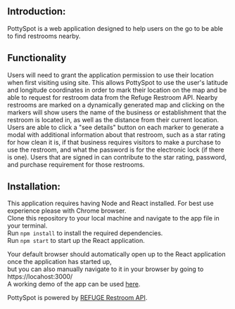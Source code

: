 ## Introduction:

PottySpot is a web application designed to help users on the go to be able to find restrooms nearby.

## Functionality

Users will need to grant the application permission to use their location when first visiting using site. This allows PottySpot to use the user's latitude and longitude coordinates in order to mark their location on the map and be able to request for restroom data from the Refuge Restroom API. Nearby restrooms are marked on a dynamically generated map and clicking on the markers will show users the name of the business or establishment that the restroom is located in, as well as the distance from their current location. Users are able to click a "see details" button on each marker to generate a modal with additional information about that restroom, such as a star rating for how clean it is, if that business requires visitors to make a purchase to use the restroom, and what the password is for the electronic lock (if there is one). Users that are signed in can contribute to the star rating, password, and purchase requirement for those restrooms.

## Installation:

This application requires having Node and React installed. For best use experience please with Chrome browser.\
Clone this repository to your local machine and navigate to the app file in your terminal.\
Run `npm install` to install the required dependencies.\
Run `npm start` to start up the React application.

Your default browser should automatically open up to the React application once the application has started up,\
but you can also manually navigate to it in your browser by going to https://locahost:3000/ \
A working demo of the app can be used [here](https://quiet-beyond-26673.herokuapp.com/).

PottySpot is powered by [REFUGE Restroom API](https://www.refugerestrooms.org/api/docs/).
